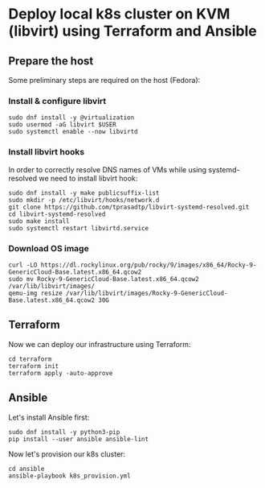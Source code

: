 # Deploy local k8s cluster on KVM (libvirt) using Terraform and Ansible

## Prepare the host
Some preliminary steps are required on the host (Fedora):

### Install & configure libvirt
```
sudo dnf install -y @virtualization
sudo usermod -aG libvirt $USER
sudo systemctl enable --now libvirtd
```

### Install libvirt hooks
In order to correctly resolve DNS names of VMs while using systemd-resolved we need to install libvirt hook:

```
sudo dnf install -y make publicsuffix-list
sudo mkdir -p /etc/libvirt/hooks/network.d
git clone https://github.com/tprasadtp/libvirt-systemd-resolved.git
cd libvirt-systemd-resolved
sudo make install
sudo systemctl restart libvirtd.service
```

### Download OS image
```
curl -LO https://dl.rockylinux.org/pub/rocky/9/images/x86_64/Rocky-9-GenericCloud-Base.latest.x86_64.qcow2
sudo mv Rocky-9-GenericCloud-Base.latest.x86_64.qcow2 /var/lib/libvirt/images/
qemu-img resize /var/lib/libvirt/images/Rocky-9-GenericCloud-Base.latest.x86_64.qcow2 30G
```

## Terraform
Now we can deploy our infrastructure using Terraform:
```
cd terraform
terraform init
terraform apply -auto-approve
```

## Ansible
Let's install Ansible first:
```
sudo dnf install -y python3-pip
pip install --user ansible ansible-lint
```

Now let's provision our k8s cluster:
```
cd ansible
ansible-playbook k8s_provision.yml
```
